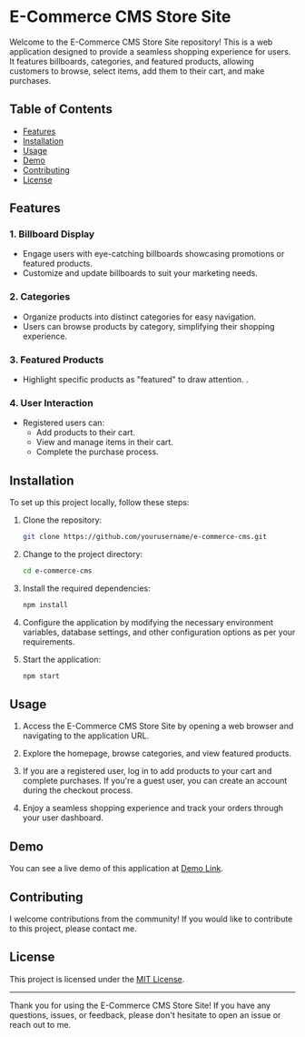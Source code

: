 # E-Commerce CMS Store Site

Welcome to the E-Commerce CMS Store Site repository! This is a web application designed to provide a seamless shopping experience for users. It features billboards, categories, and featured products, allowing customers to browse, select items, add them to their cart, and make purchases.

## Table of Contents
- [Features](#features)
- [Installation](#installation)
- [Usage](#usage)
- [Demo](#demo)
- [Contributing](#contributing)
- [License](#license)

## Features

### 1. Billboard Display
- Engage users with eye-catching billboards showcasing promotions or featured products.
- Customize and update billboards to suit your marketing needs.

### 2. Categories
- Organize products into distinct categories for easy navigation.
- Users can browse products by category, simplifying their shopping experience.

### 3. Featured Products
- Highlight specific products as "featured" to draw attention.
.

### 4. User Interaction
- Registered users can:
  - Add products to their cart.
  - View and manage items in their cart.
  - Complete the purchase process.

## Installation

To set up this project locally, follow these steps:

1. Clone the repository:

   ```bash
   git clone https://github.com/yourusername/e-commerce-cms.git
   ```

2. Change to the project directory:

   ```bash
   cd e-commerce-cms
   ```

3. Install the required dependencies:

   ```bash
   npm install
   ```

4. Configure the application by modifying the necessary environment variables, database settings, and other configuration options as per your requirements.

5. Start the application:

   ```bash
   npm start
   ```

## Usage

1. Access the E-Commerce CMS Store Site by opening a web browser and navigating to the application URL.

2. Explore the homepage, browse categories, and view featured products.

3. If you are a registered user, log in to add products to your cart and complete purchases. If you're a guest user, you can create an account during the checkout process.

4. Enjoy a seamless shopping experience and track your orders through your user dashboard.

## Demo

You can see a live demo of this application at [Demo Link](https://ecomstore-storesite.vercel.app/).

## Contributing

I welcome contributions from the community! If you would like to contribute to this project, please contact me.

## License

This project is licensed under the [MIT License](LICENSE.md).

---

Thank you for using the E-Commerce CMS Store Site! If you have any questions, issues, or feedback, please don't hesitate to open an issue or reach out to me.


